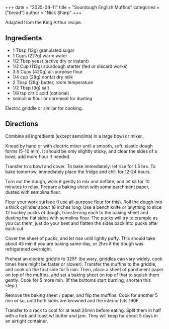 +++
date = "2025-04-11"
title = "Sourdough English Muffins"
categories = ["bread"]
author = "Nick Sharp"
+++

Adapted from the King Arthur recipe.

## Ingredients


- 1 Tbsp (12g) granulated sugar
- 1 Cups (227g) warm water
- 1/2 Tbsp yeast (active dry or instant)
- 1/2 Cup (113g) sourdough starter (fed or discard works)
- 3.5 Cups (420g) all-purpose flour
- 1/4 cup (28g) nonfat dry milk
- 2 Tbsp (28g) butter, room temperature
- 1/2 Tbsp (9g) salt
- 1/8 tsp citric acid (optional)
- semolina flour or cornmeal for dusting

Electric griddle or similar for cooking.

## Directions

Combine all ingredients (except semolina) in a large bowl or mixer.

Knead by hand or with electric mixer until a smooth, soft, elastic dough forms (5-10 min). It should be only slightly sticky, and clear the sides of a bowl; add more flour if needed.

Transfer to a bowl and cover. To bake immediately: let rise for 1.5 hrs. To bake tomorrow, immediately place the fridge and chill for 12-24 hours.

Turn out the dough, work it gently to mix and deflate, and let sit for 10 minutes to relax. Prepare a baking sheet with some parchment paper, dusted with semolina flour.

Flour your work surface (I use all-purpose flour for this). Roll the dough into a thick cylinder about 16 inches long. Use a bench knife or anything to slice 12 hockey pucks of dough, transferring each to the baking sheet and dusting the flat sides with semolina flour. The pucks will try to crumple as you cut them, just do your best and flatten the sides back into pucks after each cut.

Cover the sheet of pucks, and let rise until lightly puffy. This should take about 45 min if you are baking same-day, or 2hrs if the dough was refrigerated overnight.

Preheat an electric griddle to 325F (be wary, griddles can vary widely, cook times here might be faster or slower). Transfer the muffins to the griddle, and cook on the first side for 5 min. Then, place a sheet of parchment paper on top of the muffins, and set a baking sheet on top of that to squish them gently. Cook for 5 more min. (If the bottoms start burning, shorten this step.)

Remove the baking sheet / paper, and flip the muffins. Cook for another 5 min or so, until both sides are browned and the interior hits 190F.

Transfer to a rack to cool for at least 20min before eating. Split them in half with a fork and toast w/ butter and jam. They will keep for about 5 days in an airtight container.